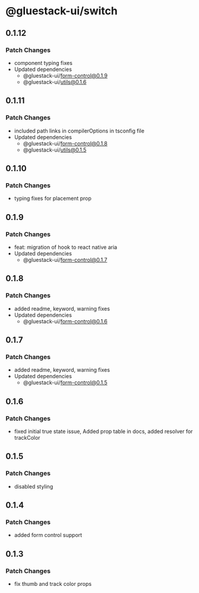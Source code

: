 # @gluestack-ui/switch

## 0.1.12

### Patch Changes

- component typing fixes
- Updated dependencies
  - @gluestack-ui/form-control@0.1.9
  - @gluestack-ui/utils@0.1.6

## 0.1.11

### Patch Changes

- included path links in compilerOptions in tsconfig file
- Updated dependencies
  - @gluestack-ui/form-control@0.1.8
  - @gluestack-ui/utils@0.1.5

## 0.1.10

### Patch Changes

- typing fixes for placement prop

## 0.1.9

### Patch Changes

- feat: migration of hook to react native aria
- Updated dependencies
  - @gluestack-ui/form-control@0.1.7

## 0.1.8

### Patch Changes

- added readme, keyword, warning fixes
- Updated dependencies
  - @gluestack-ui/form-control@0.1.6

## 0.1.7

### Patch Changes

- added readme, keyword, warning fixes
- Updated dependencies
  - @gluestack-ui/form-control@0.1.5

## 0.1.6

### Patch Changes

- fixed initial true state issue, Added prop table in docs, added resolver for trackColor

## 0.1.5

### Patch Changes

- disabled styling

## 0.1.4

### Patch Changes

- added form control support

## 0.1.3

### Patch Changes

- fix thumb and track color props
